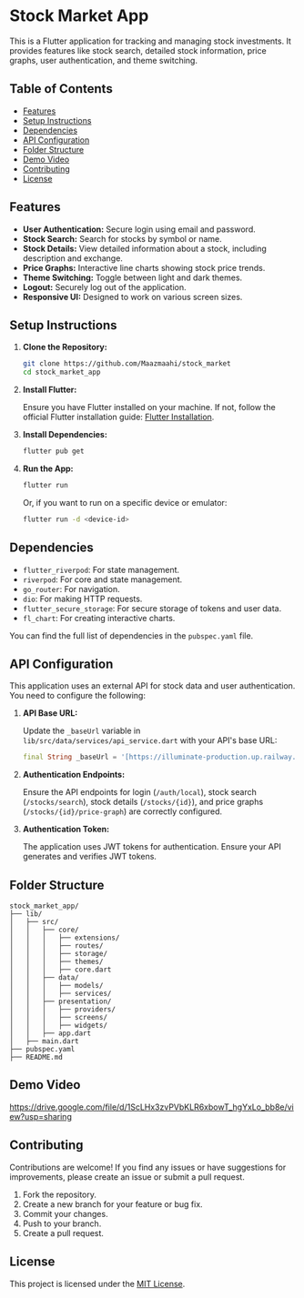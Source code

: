# Stock Market App

This is a Flutter application for tracking and managing stock investments. It provides features like stock search, detailed stock information, price graphs, user authentication, and theme switching.

## Table of Contents

- [Features](#features)
- [Setup Instructions](#setup-instructions)
- [Dependencies](#dependencies)
- [API Configuration](#api-configuration)
- [Folder Structure](#folder-structure)
- [Demo Video](#demo-video)
- [Contributing](#contributing)
- [License](#license)

## Features

- **User Authentication:** Secure login using email and password.
- **Stock Search:** Search for stocks by symbol or name.
- **Stock Details:** View detailed information about a stock, including description and exchange.
- **Price Graphs:** Interactive line charts showing stock price trends.
- **Theme Switching:** Toggle between light and dark themes.
- **Logout:** Securely log out of the application.
- **Responsive UI:** Designed to work on various screen sizes.

## Setup Instructions

1.  **Clone the Repository:**

    ```bash
    git clone https://github.com/Maazmaahi/stock_market
    cd stock_market_app
    ```

2.  **Install Flutter:**

    Ensure you have Flutter installed on your machine. If not, follow the official Flutter installation guide: [Flutter Installation](https://flutter.dev/docs/get-started/install).

3.  **Install Dependencies:**

    ```bash
    flutter pub get
    ```

4.  **Run the App:**

    ```bash
    flutter run
    ```

    Or, if you want to run on a specific device or emulator:

    ```bash
    flutter run -d <device-id>
    ```

## Dependencies

-   `flutter_riverpod`: For state management.
-   `riverpod`: For core and state management.
-   `go_router`: For navigation.
-   `dio`: For making HTTP requests.
-   `flutter_secure_storage`: For secure storage of tokens and user data.
-   `fl_chart`: For creating interactive charts.

You can find the full list of dependencies in the `pubspec.yaml` file.

## API Configuration

This application uses an external API for stock data and user authentication. You need to configure the following:

1.  **API Base URL:**

    Update the `_baseUrl` variable in `lib/src/data/services/api_service.dart` with your API's base URL:

    ```dart
    final String _baseUrl = '[https://illuminate-production.up.railway.app/api](https://illuminate-production.up.railway.app/api)'; // Replace with your API URL
    ```

2.  **Authentication Endpoints:**

    Ensure the API endpoints for login (`/auth/local`), stock search (`/stocks/search`), stock details (`/stocks/{id}`), and price graphs (`/stocks/{id}/price-graph`) are correctly configured.

3.  **Authentication Token:**

    The application uses JWT tokens for authentication. Ensure your API generates and verifies JWT tokens.

## Folder Structure
```
stock_market_app/
├── lib/
│   ├── src/
│   │   ├── core/
│   │   │   ├── extensions/
│   │   │   ├── routes/
│   │   │   ├── storage/
│   │   │   ├── themes/
│   │   │   ├── core.dart
│   │   ├── data/
│   │   │   ├── models/
│   │   │   ├── services/
│   │   ├── presentation/
│   │   │   ├── providers/
│   │   │   ├── screens/
│   │   │   ├── widgets/
│   │   ├── app.dart
│   ├── main.dart
├── pubspec.yaml
├── README.md
```

## Demo Video

https://drive.google.com/file/d/1ScLHx3zvPVbKLR6xbowT_hgYxLo_bb8e/view?usp=sharing

## Contributing

Contributions are welcome! If you find any issues or have suggestions for improvements, please create an issue or submit a pull request.

1.  Fork the repository.
2.  Create a new branch for your feature or bug fix.
3.  Commit your changes.
4.  Push to your branch.
5.  Create a pull request.

## License

This project is licensed under the [MIT License](LICENSE).
